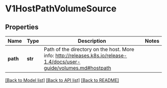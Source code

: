# V1HostPathVolumeSource

## Properties
Name | Type | Description | Notes
------------ | ------------- | ------------- | -------------
**path** | **str** | Path of the directory on the host. More info: http://releases.k8s.io/release-1.4/docs/user-guide/volumes.md#hostpath | 

[[Back to Model list]](../README.md#documentation-for-models) [[Back to API list]](../README.md#documentation-for-api-endpoints) [[Back to README]](../README.md)


